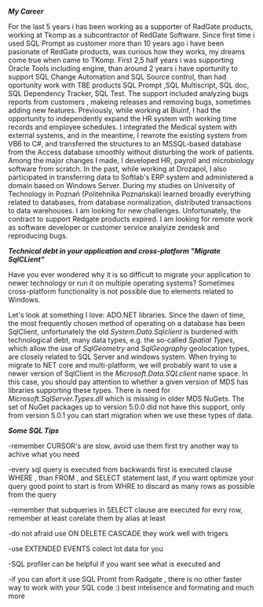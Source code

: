 ***My Career***

For the last 5 years i has been working as a supporter of RadGate products, working at Tkomp as a subcontractor of RedGate Software. 
Since first time i used SQL Prompt as customer more than 10 years ago i have been pasionate of RedGate products, was curious how they works, 
my dreams come true when came to TKomp. First 2,5 half years i was supporting Oracle Tools including engine, than around 2 years 
i have oportunity to support SQL Change Automation and SQL Source control, than had oportunity work with TBE products  SQL Prompt ,SQL Multiscript, 
SQL doc, SQL Dependency Tracker, SQL Test. The support included analyzing bugs reports from customers , makeing releases and removing bugs, 
sometimes adding new features.
Previously, while working at Biuinf, I had the opportunity to independently expand the HR system with working time records and employee schedules. 
I integrated the Medical system with external systems, and in the meantime, I rewrote the existing system from VB6 to C#, and transferred 
the structures to an MSSQL-based database from the Access database smoothly without disturbing the work of patients. Among the major 
changes I made, I developed HR, payroll and microbiology software from scratch.
In the past, while working at Drozapol, I also participated in transferring data to Softlab's ERP system and administered a domain based on 
Windows Server. During my studies on University of Technology in Poznań (Politehnika Poznańska)i learned broadly everything related to databases, 
from database normalization, distributed transactions to data warehouses. I am looking for new challenges. Unfortunately, 
the contract to support Redgate products expired. I am looking for remote work as software developer or 
customer service analyize zendesk and reproducing bugs.



***Technical debt in your application and cross-platform "Migrate SqlCLient"***

Have you ever wondered why it is so difficult to migrate your application to newer technology or run it on multiple operating systems?
Sometimes cross-platform functionality is not possible due to elements related to Windows.

Let's look at something I love: ADO.NET libraries. Since the dawn of time, the most frequently chosen method of operating on a database has been SqlClient, 
unfortunately the old *System.Data.Sqlclient* is burdened with technological debt, many data types, e.g. the so-called *Spatial Types*, which allow the use 
of *SqlGeometry* and *SqlGeography* geolocation types, are closely related to SQL Server and windows system. When trying to migrate to NET core and multi-platform, 
we will probably want to use a newer version of SqlClient in the *Microsoft.Data.SQLclient* name space. In this case, you should pay attention to 
whether a given version of MDS has libraries supporting these types. There is need for *Microsoft.SqlServer.Types.dll* which is missing in older MDS NuGets.
The set of NuGet packages up to version 5.0.0 did not have this support, only from version 5.0.1 you can start migration when we use these types of data.




***Some SQL Tips***

-remember CURSOR's are slow, avoid use them first try another way to achive what you need

-every sql query is executed from backwards first is executed clause WHERE , than FROM , and SELECT statement last, 
if you want optimize your query good point to start is from WHRE to discard as many rows as possible from the query

-remember that subqueries in SELECT clause are executed for evry row, remember at least corelate them by alias at least

-do not afraid use ON DELETE CASCADE they work well with trigers

-use EXTENDED EVENTS colect lot data for you

-SQL profiler can be helpful if you want see what is executed and 

-if you can afort it use SQL Promt from Radgate , there is no other faster way to work with your SQL code :) 
best intelisence and formating and much more


